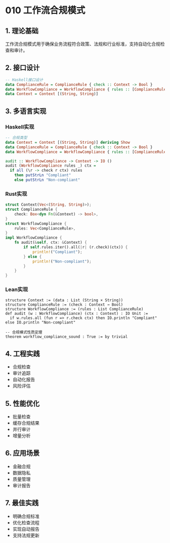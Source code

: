 # 010 工作流合规模式

## 1. 理论基础

工作流合规模式用于确保业务流程符合政策、法规和行业标准，支持自动化合规检查和审计。

## 2. 接口设计

```haskell
-- Haskell接口设计
data ComplianceRule = ComplianceRule { check :: Context -> Bool }
data WorkflowCompliance = WorkflowCompliance { rules :: [ComplianceRule], audit :: Context -> IO () }
data Context = Context [(String, String)]
```

## 3. 多语言实现

### Haskell实现

```haskell
-- 合规类型
data Context = Context [(String, String)] deriving Show
data ComplianceRule = ComplianceRule { check :: Context -> Bool }
data WorkflowCompliance = WorkflowCompliance { rules :: [ComplianceRule], audit :: Context -> IO () }

audit :: WorkflowCompliance -> Context -> IO ()
audit (WorkflowCompliance rules _) ctx =
  if all (\r -> check r ctx) rules
    then putStrLn "Compliant"
    else putStrLn "Non-compliant"
```

### Rust实现

```rust
struct Context(Vec<(String, String)>);
struct ComplianceRule {
    check: Box<dyn Fn(&Context) -> bool>,
}
struct WorkflowCompliance {
    rules: Vec<ComplianceRule>,
}
impl WorkflowCompliance {
    fn audit(&self, ctx: &Context) {
        if self.rules.iter().all(|r| (r.check)(ctx)) {
            println!("Compliant");
        } else {
            println!("Non-compliant");
        }
    }
}
```

### Lean实现

```lean
structure Context := (data : List (String × String))
structure ComplianceRule := (check : Context → Bool)
structure WorkflowCompliance := (rules : List ComplianceRule)
def audit (w : WorkflowCompliance) (ctx : Context) : IO Unit :=
  if w.rules.all (fun r => r.check ctx) then IO.println "Compliant" else IO.println "Non-compliant"

-- 合规模式性质定理
theorem workflow_compliance_sound : True := by trivial
```

## 4. 工程实践

- 合规检查
- 审计追踪
- 自动化报告
- 风险评估

## 5. 性能优化

- 批量检查
- 缓存合规结果
- 并行审计
- 增量分析

## 6. 应用场景

- 金融合规
- 数据隐私
- 质量管理
- 审计报告

## 7. 最佳实践

- 明确合规标准
- 优化检查流程
- 实现自动报告
- 支持法规更新
